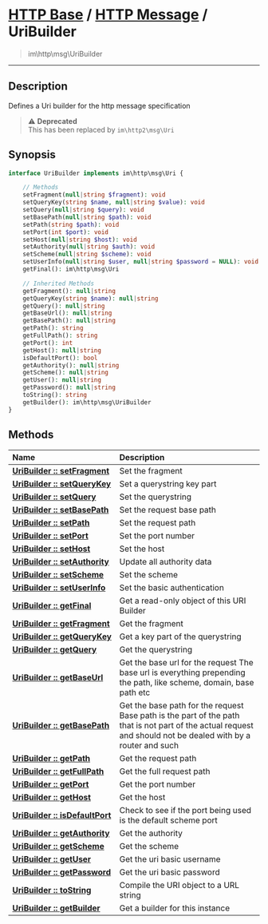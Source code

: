 # [HTTP Base](http-base.md) / [HTTP Message](http.md) / UriBuilder
 > im\http\msg\UriBuilder
____

## Description
Defines a Uri builder for the http message specification

> :warning: **Deprecated**  
> This has been replaced by `im\http2\msg\Uri`  

## Synopsis
```php
interface UriBuilder implements im\http\msg\Uri {

    // Methods
    setFragment(null|string $fragment): void
    setQueryKey(string $name, null|string $value): void
    setQuery(null|string $query): void
    setBasePath(null|string $path): void
    setPath(string $path): void
    setPort(int $port): void
    setHost(null|string $host): void
    setAuthority(null|string $auth): void
    setScheme(null|string $scheme): void
    setUserInfo(null|string $user, null|string $password = NULL): void
    getFinal(): im\http\msg\Uri

    // Inherited Methods
    getFragment(): null|string
    getQueryKey(string $name): null|string
    getQuery(): null|string
    getBaseUrl(): null|string
    getBasePath(): null|string
    getPath(): string
    getFullPath(): string
    getPort(): int
    getHost(): null|string
    isDefaultPort(): bool
    getAuthority(): null|string
    getScheme(): null|string
    getUser(): null|string
    getPassword(): null|string
    toString(): string
    getBuilder(): im\http\msg\UriBuilder
}
```

## Methods
| Name | Description |
| :--- | :---------- |
| [__UriBuilder&nbsp;::&nbsp;setFragment__](http-UriBuilder-setFragment.md) | Set the fragment |
| [__UriBuilder&nbsp;::&nbsp;setQueryKey__](http-UriBuilder-setQueryKey.md) | Set a querystring key part |
| [__UriBuilder&nbsp;::&nbsp;setQuery__](http-UriBuilder-setQuery.md) | Set the querystring |
| [__UriBuilder&nbsp;::&nbsp;setBasePath__](http-UriBuilder-setBasePath.md) | Set the request base path |
| [__UriBuilder&nbsp;::&nbsp;setPath__](http-UriBuilder-setPath.md) | Set the request path |
| [__UriBuilder&nbsp;::&nbsp;setPort__](http-UriBuilder-setPort.md) | Set the port number |
| [__UriBuilder&nbsp;::&nbsp;setHost__](http-UriBuilder-setHost.md) | Set the host |
| [__UriBuilder&nbsp;::&nbsp;setAuthority__](http-UriBuilder-setAuthority.md) | Update all authority data |
| [__UriBuilder&nbsp;::&nbsp;setScheme__](http-UriBuilder-setScheme.md) | Set the scheme |
| [__UriBuilder&nbsp;::&nbsp;setUserInfo__](http-UriBuilder-setUserInfo.md) | Set the basic authentication |
| [__UriBuilder&nbsp;::&nbsp;getFinal__](http-UriBuilder-getFinal.md) | Get a read-only object of this URI Builder |
| [__UriBuilder&nbsp;::&nbsp;getFragment__](http-UriBuilder-getFragment.md) | Get the fragment |
| [__UriBuilder&nbsp;::&nbsp;getQueryKey__](http-UriBuilder-getQueryKey.md) | Get a key part of the querystring |
| [__UriBuilder&nbsp;::&nbsp;getQuery__](http-UriBuilder-getQuery.md) | Get the querystring |
| [__UriBuilder&nbsp;::&nbsp;getBaseUrl__](http-UriBuilder-getBaseUrl.md) | Get the base url for the request  The base url is everything prepending the path, like scheme, domain, base path etc |
| [__UriBuilder&nbsp;::&nbsp;getBasePath__](http-UriBuilder-getBasePath.md) | Get the base path for the request  Base path is the part of the path that is not part of the actual request and should not be dealed with by a router and such |
| [__UriBuilder&nbsp;::&nbsp;getPath__](http-UriBuilder-getPath.md) | Get the request path |
| [__UriBuilder&nbsp;::&nbsp;getFullPath__](http-UriBuilder-getFullPath.md) | Get the full request path |
| [__UriBuilder&nbsp;::&nbsp;getPort__](http-UriBuilder-getPort.md) | Get the port number |
| [__UriBuilder&nbsp;::&nbsp;getHost__](http-UriBuilder-getHost.md) | Get the host |
| [__UriBuilder&nbsp;::&nbsp;isDefaultPort__](http-UriBuilder-isDefaultPort.md) | Check to see if the port being used is the default scheme port |
| [__UriBuilder&nbsp;::&nbsp;getAuthority__](http-UriBuilder-getAuthority.md) | Get the authority |
| [__UriBuilder&nbsp;::&nbsp;getScheme__](http-UriBuilder-getScheme.md) | Get the scheme |
| [__UriBuilder&nbsp;::&nbsp;getUser__](http-UriBuilder-getUser.md) | Get the uri basic username |
| [__UriBuilder&nbsp;::&nbsp;getPassword__](http-UriBuilder-getPassword.md) | Get the uri basic password |
| [__UriBuilder&nbsp;::&nbsp;toString__](http-UriBuilder-toString.md) | Compile the URI object to a URL string |
| [__UriBuilder&nbsp;::&nbsp;getBuilder__](http-UriBuilder-getBuilder.md) | Get a builder for this instance |
